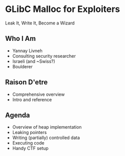 # GLibC Malloc for Exploiters
Leak It, Write It, Become a Wizard


## Who I Am
* Yannay Livneh
* Consulting security researcher
* Israeli (and ~Swiss?)
* Boulderer


## Raison D'etre
* Comprehensive overview
* Intro and reference


## Agenda
* Overview of heap implementation 
* Leaking pointers
* Writing (partially) controlled data
* Executing code
* Handy CTF setup
